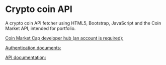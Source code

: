 # Crypto coin API
A crypto coin API fetcher using HTML5, Bootstrap, JavaScript and the Coin Market API, intended for portfolio.<br>

[Coin Market Cap developer hub (an account is required):](https://pro.coinmarketcap.com/account) <br>

[Authentication documents:](https://coinmarketcap.com/api/documentation/v1/#section/Authentication) <br>

[API documentation:](https://coinmarketcap.com/api/documentation/v1/#) <br>







